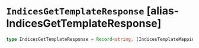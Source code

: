 # `IndicesGetTemplateResponse` [alias-IndicesGetTemplateResponse]
```typescript
type IndicesGetTemplateResponse = Record<string, [IndicesTemplateMapping](./IndicesTemplateMapping.md)>;
```
